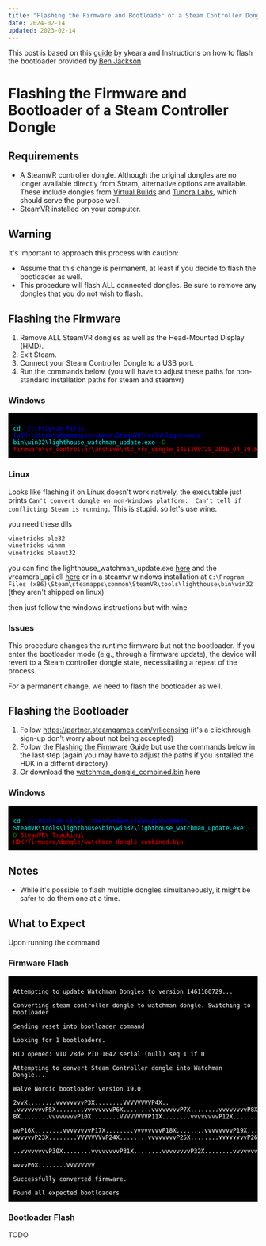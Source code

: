 ```yaml
---
title: "Flashing the Firmware and Bootloader of a Steam Controller Dongle"
date: 2024-02-14
updated: 2023-02-14
---
```


This post is based on this [guide](https://github.com/ykeara/SteamVR-Dongle-Flash) by ykeara
and Instructions on how to flash the bootloader provided by [Ben Jackson](https://ben.com)

# Flashing the Firmware and Bootloader of a Steam Controller Dongle

## Requirements

- A SteamVR controller dongle. Although the original dongles are no longer available directly from Steam,
  alternative options are available. These include dongles from [Virtual Builds](https://www.virtualbuilds.com/product-page/usb-wireless-receiver-dongle)
  and [Tundra Labs](https://tundra-labs.com/shop/vive-dongle), which should serve the purpose well.
- SteamVR installed on your computer.

## Warning

It's important to approach this process with caution:

- Assume that this change is permanent, at least if you decide to flash the bootloader as well.
- This procedure will flash ALL connected dongles. Be sure to remove any dongles that you do not wish to flash.

## Flashing the Firmware

1. Remove ALL SteamVR dongles as well as the Head-Mounted Display (HMD).
2. Exit Steam.
3. Connect your Steam Controller Dongle to a USB port.
4. Run the commands below. (you will have to adjust these paths for non-standard installation paths for steam and steamvr)

### Windows

<pre style="background-color: #000000; padding: 10px;"><code>
<span style="color: cyan;">cd</span> <span style="color: blue;">`C:\Program Files (x86)\Steam\steamapps\common\SteamVR\tools\lighthouse`</span>
<span style="color: cyan;">bin\win32\lighthouse_watchman_update.exe</span> <span style="color: green;">-D</span> <span style="color: red;">firmware\vr_controller\archive\htc_vrc_dongle_1461100729_2016_04_19.bin</span>
</code></pre>

### Linux

Looks like flashing it on Linux doesn't work natively, the executable just prints `Can't convert dongle on non-Windows platform:  Can't tell if conflicting Steam is running.`
This is stupid. so let's use wine.

you need these dlls

```sh
winetricks ole32
winetricks winmm
winetricks oleaut32
```

you can find the lighthouse_watchman_update.exe [here](/blobs/lighthouse_watchman_update.exe) and the vrcameral_api.dll [here](/blobs/vrcamera_api.dll)
or in a steamvr windows installation at `C:\Program Files (x86)\Steam\steamapps\common\SteamVR\tools\lighthouse\bin\win32` (they aren't shipped on linux)

then just follow the windows instructions but with wine

### Issues

This procedure changes the runtime firmware but not the bootloader.
If you enter the bootloader mode (e.g., through a firmware update),
the device will revert to a Steam controller dongle state,
necessitating a repeat of the process.

For a permanent change, we need to flash the bootloader as well.

## Flashing the Bootloader

1. Follow https://partner.steamgames.com/vrlicensing (it's a clickthrough sign-up don't worry about not being accepted)
2. Follow the [Flashing the Firmware Guide](#flashing-the-firmware) but use the commands below in the last step (again you may have to adjust the paths if you isntalled the HDK in a differnt directory)
3. Or download the [watchman_dongle_combined.bin](/blobs/watchman_dongle_combined.bin) here

### Windows

<pre style="background-color: black; padding: 10px;"><code>
<span style="color: cyan;">cd</span> <span style="color: blue;">`C:\Program Files (x86)\Steam\steamapps\common\`</span>
<span style="color: cyan;">SteamVR\tools\lighthouse\bin\win32\lighthouse_watchman_update.exe</span> <span style="color: green;">-D</span> <span style="color: red;">SteamVR\ Tracking\ HDK/firmware/dongle/watchman_dongle_combined.bin</span>
</code></pre>

## Notes

- While it's possible to flash multiple dongles simultaneously, it might be safer to do them one at a time.

## What to Expect

Upon running the command

### Firmware Flash

<pre style="background-color: black; color: white; padding: 10px;">
<code>
Attempting to update Watchman Dongles to version 1461100729...

Converting steam controller dongle to watchman dongle. Switching to bootloader

Sending reset into bootloader command

Looking for 1 bootloaders.

HID opened: VID 28de PID 1042 serial (null) seq 1 if 0

Attempting to convert Steam Controller dongle into Watchman Dongle...

Walve Nordic bootloader version 19.0

2vvX........vvvvvvvvP3X........VVVVVVVVP4X.. .vvvvvvvvP5X........vvvvvvvvP6X........vvvvvvvvP7X........vvvvvvvvP8X........VVVVVVVVP BX........vvvvvvvvP10X........VVVVVVVVP11X........vvvvvvvvP12X........vvvvvvvvP13X........vvvvvvvvP14X........۷۷۷۷۷vvvP15X........۷۷۷۷۷۷

wvP16X........vvvvvvvvP17X........vvvvvvvvP18X........vvvvvvvvP19X........vvvvvvvvP20X........vvvvvvvvP21X........vvvvvvvvP22X........VV wvvvvvP23X........VVVVVVVvP24X........vvvvvvvvP25X........۷۷۷۷۷۷vvP26X........vvvvvvvvP27X........vvvvvvvvP28X........vvvvvvvvP29X......

..vvvvvvvvP30X........vvvvvvvvP31X........vvvvvvvvP32X........vvvvvvvvP33X........vvvvvvvvP34X........vvvvvvvvP35X........VVVVVVVVP1vvvv

wvvvP0X........VVVVVVVV

Successfully converted firmware.

Found all expected bootloaders
</code></pre>

### Bootloader Flash

TODO
